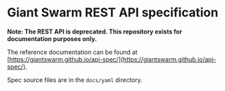 # Giant Swarm REST API specification

**Note: The REST API is deprecated. This repository exists for documentation purposes only.**

The reference documentation can be found at [https://giantswarm.github.io/api-spec/](https://giantswarm.github.io/api-spec/).

Spec source files are in the `docs/yaml` directory.

